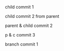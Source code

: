 child commit 1

child commit 2 from parent

parent & child commit 2

p & c commit 3

branch commit 1
